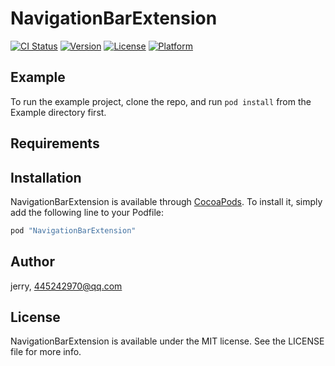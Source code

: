 # NavigationBarExtension

[![CI Status](http://img.shields.io/travis/jerry/NavigationBarExtension.svg?style=flat)](https://travis-ci.org/jerry/NavigationBarExtension)
[![Version](https://img.shields.io/cocoapods/v/NavigationBarExtension.svg?style=flat)](http://cocoapods.org/pods/NavigationBarExtension)
[![License](https://img.shields.io/cocoapods/l/NavigationBarExtension.svg?style=flat)](http://cocoapods.org/pods/NavigationBarExtension)
[![Platform](https://img.shields.io/cocoapods/p/NavigationBarExtension.svg?style=flat)](http://cocoapods.org/pods/NavigationBarExtension)

## Example

To run the example project, clone the repo, and run `pod install` from the Example directory first.

## Requirements

## Installation

NavigationBarExtension is available through [CocoaPods](http://cocoapods.org). To install
it, simply add the following line to your Podfile:

```ruby
pod "NavigationBarExtension"
```

## Author

jerry, 445242970@qq.com

## License

NavigationBarExtension is available under the MIT license. See the LICENSE file for more info.
